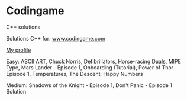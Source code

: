# Codingame
C++ solutions

Solutions C++ for: www.codingame.com

[My profile](https://www.codingame.com/profile/cf340d438dd53608e3579e948be703d88060073)

Easy: ASCII ART, Chuck Norris, Defibrillators, Horse-racing Duals, MIPE Type, Mars Lander - Episode 1, Onboarding (Tutorial), Power of Thor - Episode 1, Temperatures, The Descent, Happy Numbers

Medium: Shadows of the Knight - Episode 1,  Don't Panic - Episode 1 Solution

